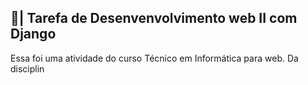 ## 📑| Tarefa de Desenvenvolvimento web II com Django

  Essa foi uma atividade do curso Técnico em Informática para web. Da disciplin
 
